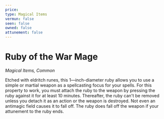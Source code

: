 ```yaml
---
price: 
type: Magical Items
vermun: false
seen: false
owned: false
attunement: false
---
```

# Ruby of the War Mage

*Magical Items, Common*

Etched with eldritch runes, this 1—inch-diameter ruby allows you to use a simple or martial weapon as a spellcasting focus for your spells. For this property to work, you must attach the ruby to the weapon by pressing the ruby against it for at least 10 minutes. Thereafter, the ruby can't be removed unless you detach it as an action or the weapon is destroyed. Not even an antimagic field causes it to fall off. The ruby does fall off the weapon if your attunement to the ruby ends.
